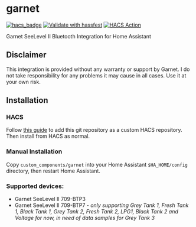 # garnet
[![hacs_badge](https://img.shields.io/badge/HACS-Custom-41BDF5.svg)](https://github.com/hacs/integration)
[![Validate with hassfest](https://github.com/danTapps/garnet/actions/workflows/hassfest-validate.yml/badge.svg)](https://github.com/danTapps/garnet/actions/workflows/hassfest-validate.yml)
[![HACS Action](https://github.com/danTapps/garnet/actions/workflows/hacs-validate.yml/badge.svg)](https://github.com/danTapps/garnet/actions/workflows/hacs-validate.yml)

Garnet SeeLevel II Bluetooth Integration for Home Assistant

## Disclaimer
This integration is provided without any warranty or support by Garnet. I do not take responsibility for any problems it may cause in all cases. Use it at your own risk.

## Installation

### HACS

Follow [this guide](https://hacs.xyz/docs/faq/custom_repositories/) to add this git repository as a custom HACS repository. Then install from HACS as normal.

### Manual Installation

Copy `custom_components/garnet` into your Home Assistant `$HA_HOME/config` directory, then restart Home Assistant.

### Supported devices:

- Garnet SeeLevel II 709-BTP3
- Garnet SeeLevel II 709-BTP7 - *only supporting Grey Tank 1, Fresh Tank 1, Black Tank 1, Grey Tank 2, Fresh Tank 2, LPG1, Black Tank 2 and Voltage for now, in need of data samples for Grey Tank 3*
